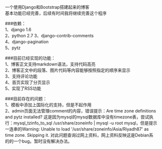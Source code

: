 一个使用Django和Bootstrap搭建起来的博客    
基本功能已经完善，后续有时间我将继续完善这个程序    
    
###依赖：    
1、django 1.6    
2、python 2.7
3、django-contrib-comments    
4、django-pagination   
5、pytz     

    
###目前已经实现的功能：    
1、博客正文支持markdown语法，支持代码高亮    
2、博客正文中的段落、图片代码等内容能够按照指定的顺序来显示    
3、支持评论功能    
4、首页实现了分页显示    
5、实现了RSS功能    

###目前存在的问题：   
1、模板中添加上国际化的支持，但是不起作用   
2、admin页面无法管理comment的内容，错误提示：Are time zone definitions and pytz installed? 这是因为mysql的mysql数据库中没有timezone表，尝试执行：mysql_tzinfo_to_sql /usr/share/zoneinfo | mysql -u root mysql，但是提示一连串的Warning: Unable to load '/usr/share/zoneinfo/Asia/Riyadh87' as time zone. Skipping it.
对此问题查询过网上资料，网上资料反映这是Debian系的的一个bug。暂时没有解决办法。
   
